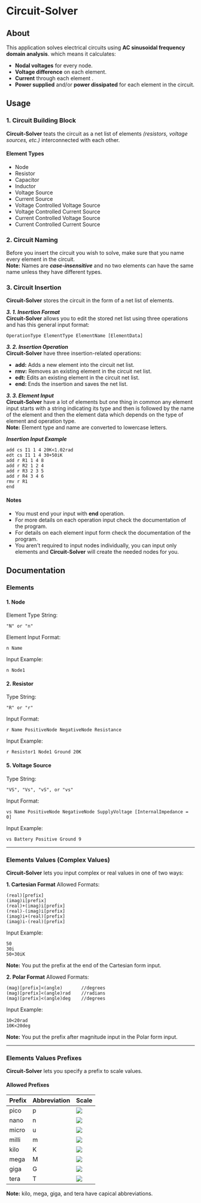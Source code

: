 
# Circuit-Solver
## About

This application solves  electrical circuits using **AC sinusoidal frequency domain analysis**. 
which means it calculates:
- **Nodal voltages** for every node.
- **Voltage difference** on each element.
-  **Current** through each element .
- **Power supplied** and/or **power dissipated** for each element in the circuit.

## Usage

### 1. Circuit Building Block

**Circuit-Solver** teats the circuit as a net list of elements *(resistors, voltage sources, etc.)* interconnected with each other.
#### Element Types
- Node
- Resistor
- Capacitor
- Inductor 
- Voltage Source
- Current Source
- Voltage Controlled Voltage Source
- Voltage Controlled Current Source
- Current Controlled Voltage Source
- Current Controlled Current Source

### 2. Circuit Naming

Before you insert the circuit you wish to solve, make sure that you name every element in the circuit.<br/>
**Note:** Names are ***case-insensitive*** and no two elements can have the same name unless they have different types.

### 3. Circuit Insertion

**Circuit-Solver** stores the circuit in the form of a net list of elements.

***3. 1. Insertion Format***<br/>
**Circuit-Solver** allows you to edit the stored net list using three operations and has this general input format:
```
OperationType ElementType ElementName [ElementData]
```

***3. 2. Insertion Operation***<br/>
**Circuit-Solver** have three insertion-related operations:
- **add:** Adds a new element into the circuit net list.
- **rmv:** Removes an existing element in the circuit net list.
- **edt:**  Edits an existing element in the circuit net list.
- **end:** Ends the insertion and saves the net list.

***3. 3. Element Input***<br/>
**Circuit-Solver** have a lot of elements but one thing in common any element input starts with a string indicating its type and then is followed by the name of the element and then the element data which depends on the type of element and operation type.<br/>
**Note:** Element type and name are converted to lowercase letters.

***Insertion Input Example*** 
```
add cs I1 1 4 20K<1.02rad
edt cs I1 1 4 30+50iK
add r R1 1 4 8
add r R2 1 2 4
add r R3 2 3 5
add r R4 3 4 6
rmv r R1
end
```

#### Notes
- You must end your input with **end** operation.
- For more details on each operation input check the documentation of the program.
- For details on each element input form check the documentation of the program.
- You aren't required to input nodes individually, you can input only elements and **Circuit-Solver** will create the needed nodes for you.

## Documentation

### Elements

#### 1. Node
Element Type String:
```
"N" or "n"
```
Element Input Format:
```
n Name
```
Input Example:
```
n Node1
```

#### 2. Resistor
Type String:
```
"R" or "r"
```
Input Format:
```
r Name PositiveNode NegativeNode Resistance
```
Input Example:
```
r Resistor1 Node1 Ground 20K 
```

#### 5. Voltage Source
Type String:
```
"VS", "Vs", "vS", or "vs"
```
Input Format:
```
vs Name PositiveNode NegativeNode SupplyVoltage [InternalImpedance = 0]
```
Input Example:
```
vs Battery Positive Ground 9 
```

---

### Elements Values (Complex Values)

**Circuit-Solver** lets you input complex or real values in one of two ways:

**1. Cartesian Format**
Allowed Formats:
```
(real)[prefix]
(imag)i[prefix]
(real)+(imag)i[prefix]
(real)-(imag)i[prefix]
(imag)i+(real)[prefix]
(imag)i-(real)[prefix]
```
Input Example:
```
50
30i
50+30iK
```
**Note:** You put the prefix at the end of the Cartesian form input.

**2. Polar Format**
Allowed Formats:
```
(mag)[prefix]<(angle)		//degrees
(mag)[prefix]<(angle)rad	//radians
(mag)[prefix]<(angle)deg	//degrees
```
Input Example:
```
10<20rad
10K<20deg
```
**Note:** You put the prefix after magnitude input in the Polar form input.

---

### Elements Values Prefixes

**Circuit-Solver** lets you specify a prefix to scale values.

#### Allowed Prefixes

Prefix | Abbreviation | Scale
------ | ------------ | -----
pico   | p            |	<img src="https://render.githubusercontent.com/render/math?math=10^{-12}">
nano   | n            |	<img src="https://render.githubusercontent.com/render/math?math=10^{-9}">
micro  | u            |	<img src="https://render.githubusercontent.com/render/math?math=10^{-6}">
milli  | m            |	<img src="https://render.githubusercontent.com/render/math?math=10^{-3}">
kilo   | K            |	<img src="https://render.githubusercontent.com/render/math?math=10^{3}">
mega   | M            |	<img src="https://render.githubusercontent.com/render/math?math=10^{6}">
giga   | G            |	<img src="https://render.githubusercontent.com/render/math?math=10^{9}">
tera   | T            |	<img src="https://render.githubusercontent.com/render/math?math=10^{12}">

**Note:** kilo, mega, giga, and tera have capical abbreviations.
